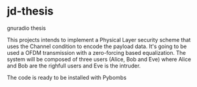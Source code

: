# jd-thesis

gnuradio thesis

This projects intends to implement a Physical Layer security scheme that uses the Channel condition to encode the payload data. It's going to be used a OFDM transmission with a zero-forcing based equalization. The system will be composed of three users (Alice, Bob and Eve) where Alice and Bob are the righfull users and Eve is the intruder.

The code is ready to be installed with Pybombs
